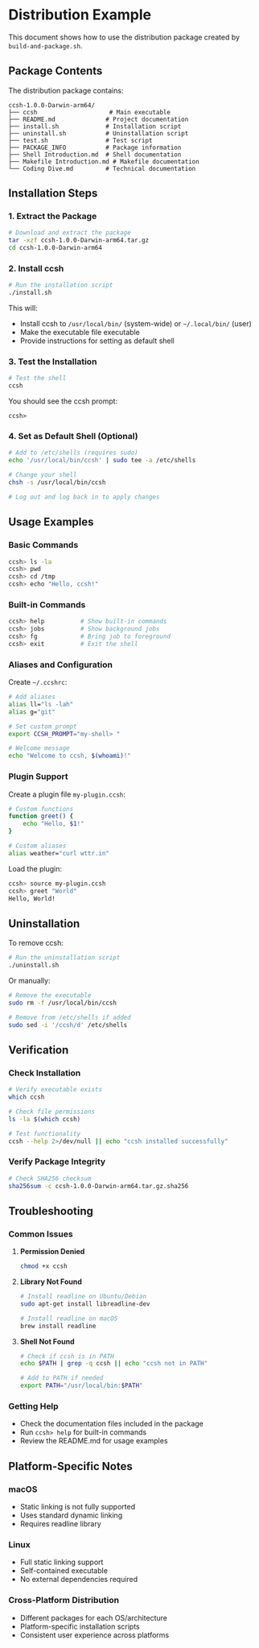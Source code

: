 # Distribution Example

This document shows how to use the distribution package created by `build-and-package.sh`.

## Package Contents

The distribution package contains:

```
ccsh-1.0.0-Darwin-arm64/
├── ccsh                    # Main executable
├── README.md              # Project documentation
├── install.sh             # Installation script
├── uninstall.sh           # Uninstallation script
├── test.sh                # Test script
├── PACKAGE_INFO           # Package information
├── Shell Introduction.md  # Shell documentation
├── Makefile Introduction.md # Makefile documentation
└── Coding Dive.md         # Technical documentation
```

## Installation Steps

### 1. Extract the Package

```bash
# Download and extract the package
tar -xzf ccsh-1.0.0-Darwin-arm64.tar.gz
cd ccsh-1.0.0-Darwin-arm64
```

### 2. Install ccsh

```bash
# Run the installation script
./install.sh
```

This will:
- Install ccsh to `/usr/local/bin/` (system-wide) or `~/.local/bin/` (user)
- Make the executable file executable
- Provide instructions for setting as default shell

### 3. Test the Installation

```bash
# Test the shell
ccsh
```

You should see the ccsh prompt:
```
ccsh> 
```

### 4. Set as Default Shell (Optional)

```bash
# Add to /etc/shells (requires sudo)
echo '/usr/local/bin/ccsh' | sudo tee -a /etc/shells

# Change your shell
chsh -s /usr/local/bin/ccsh

# Log out and log back in to apply changes
```

## Usage Examples

### Basic Commands

```bash
ccsh> ls -la
ccsh> pwd
ccsh> cd /tmp
ccsh> echo "Hello, ccsh!"
```

### Built-in Commands

```bash
ccsh> help          # Show built-in commands
ccsh> jobs          # Show background jobs
ccsh> fg            # Bring job to foreground
ccsh> exit          # Exit the shell
```

### Aliases and Configuration

Create `~/.ccshrc`:
```bash
# Add aliases
alias ll="ls -lah"
alias g="git"

# Set custom prompt
export CCSH_PROMPT="my-shell> "

# Welcome message
echo "Welcome to ccsh, $(whoami)!"
```

### Plugin Support

Create a plugin file `my-plugin.ccsh`:
```bash
# Custom functions
function greet() {
    echo "Hello, $1!"
}

# Custom aliases
alias weather="curl wttr.in"
```

Load the plugin:
```bash
ccsh> source my-plugin.ccsh
ccsh> greet "World"
Hello, World!
```

## Uninstallation

To remove ccsh:

```bash
# Run the uninstallation script
./uninstall.sh
```

Or manually:
```bash
# Remove the executable
sudo rm -f /usr/local/bin/ccsh

# Remove from /etc/shells if added
sudo sed -i '/ccsh/d' /etc/shells
```

## Verification

### Check Installation

```bash
# Verify executable exists
which ccsh

# Check file permissions
ls -la $(which ccsh)

# Test functionality
ccsh --help 2>/dev/null || echo "ccsh installed successfully"
```

### Verify Package Integrity

```bash
# Check SHA256 checksum
sha256sum -c ccsh-1.0.0-Darwin-arm64.tar.gz.sha256
```

## Troubleshooting

### Common Issues

1. **Permission Denied**
   ```bash
   chmod +x ccsh
   ```

2. **Library Not Found**
   ```bash
   # Install readline on Ubuntu/Debian
   sudo apt-get install libreadline-dev
   
   # Install readline on macOS
   brew install readline
   ```

3. **Shell Not Found**
   ```bash
   # Check if ccsh is in PATH
   echo $PATH | grep -q ccsh || echo "ccsh not in PATH"
   
   # Add to PATH if needed
   export PATH="/usr/local/bin:$PATH"
   ```

### Getting Help

- Check the documentation files included in the package
- Run `ccsh> help` for built-in commands
- Review the README.md for usage examples

## Platform-Specific Notes

### macOS
- Static linking is not fully supported
- Uses standard dynamic linking
- Requires readline library

### Linux
- Full static linking support
- Self-contained executable
- No external dependencies required

### Cross-Platform Distribution
- Different packages for each OS/architecture
- Platform-specific installation scripts
- Consistent user experience across platforms 